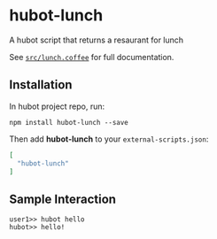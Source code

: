 # hubot-lunch

A hubot script that returns a resaurant for lunch

See [`src/lunch.coffee`](src/lunch.coffee) for full documentation.

## Installation

In hubot project repo, run:

`npm install hubot-lunch --save`

Then add **hubot-lunch** to your `external-scripts.json`:

```json
[
  "hubot-lunch"
]
```

## Sample Interaction

```
user1>> hubot hello
hubot>> hello!
```
